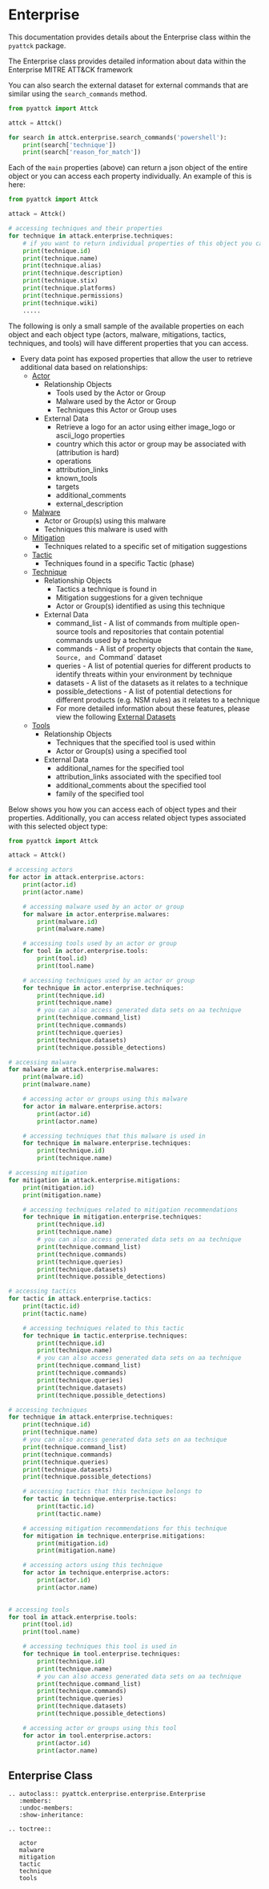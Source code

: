 # Enterprise

This documentation provides details about the Enterprise class within the `pyattck` package.

The Enterprise class provides detailed information about data within the Enterprise MITRE ATT&CK framework

You can also search the external dataset for external commands that are similar using the `search_commands` method.

```python
from pyattck import Attck

attck = Attck()

for search in attck.enterprise.search_commands('powershell'):
    print(search['technique'])
    print(search['reason_for_match'])
```

Each of the `main` properties (above) can return a json object of the entire object or you can access each property individually.  An example of this is here:

```python
from pyattck import Attck

attack = Attck()

# accessing techniques and their properties
for technique in attack.enterprise.techniques:
	# if you want to return individual properties of this object you call them directly
	print(technique.id)
	print(technique.name)
	print(technique.alias)
	print(technique.description)
	print(technique.stix)
	print(technique.platforms)
	print(technique.permissions)
	print(technique.wiki)
	.....
```

The following is only a small sample of the available properties on each object and each object type (actors, malware, mitigations, tactics, techniques, and tools) will have different properties that you can access.


* Every data point has exposed properties that allow the user to retrieve additional data based on relationships:
    * [Actor](enterprise/actor.md)
        * Relationship Objects
            * Tools used by the Actor or Group
            * Malware used by the Actor or Group
            * Techniques this Actor or Group uses
        * External Data
            * Retrieve a logo for an actor using either image_logo or ascii_logo properties
            * country which this actor or group may be associated with (attribution is hard)
            * operations 
            * attribution_links
            * known_tools
            * targets
            * additional_comments
            * external_description
    * [Malware](enterprise/malware.md)
        * Actor or Group(s) using this malware
        * Techniques this malware is used with
    * [Mitigation](enterprise/mitigation.md)
        * Techniques related to a specific set of mitigation suggestions
    * [Tactic](enterprise/tactic.md)
        * Techniques found in a specific Tactic (phase)
    * [Technique](enterprise/technique.md)
        * Relationship Objects
            * Tactics a technique is found in
            * Mitigation suggestions for a given technique
            * Actor or Group(s) identified as using this technique
        * External Data
            * command_list - A list of commands from multiple open-source tools and repositories that contain potential commands used by a technique
            * commands - A list of property objects that contain the `Name`, `Source, and `Command` dataset
            * queries - A list of potential queries for different products to identify threats within your environment by technique
            * datasets - A list of the datasets as it relates to a technique
            * possible_detections -  A list of potential detections for different products (e.g. NSM rules) as it relates to a technique
            * For more detailed information about these features, please view the following  [External Datasets](dataset/dataset.md)
    * [Tools](enterprise/tools.md)
        * Relationship Objects
            * Techniques that the specified tool is used within
            * Actor or Group(s) using a specified tool
        * External Data
            * additional_names for the specified tool
            * attribution_links associated with the specified tool
            * additional_comments about the specified tool
            * family of the specified tool



Below shows you how you can access each of object types and their properties.  Additionally, you can access related object types associated with this selected object type:

```python
from pyattck import Attck

attack = Attck()

# accessing actors
for actor in attack.enterprise.actors:
	print(actor.id)
	print(actor.name)

	# accessing malware used by an actor or group
	for malware in actor.enterprise.malwares:
		print(malware.id)
		print(malware.name)

	# accessing tools used by an actor or group
	for tool in actor.enterprise.tools:
		print(tool.id)
		print(tool.name)

	# accessing techniques used by an actor or group
	for technique in actor.enterprise.techniques:
		print(technique.id)
		print(technique.name)
		# you can also access generated data sets on aa technique
		print(technique.command_list)
		print(technique.commands)
		print(technique.queries)
		print(technique.datasets)
		print(technique.possible_detections)

# accessing malware
for malware in attack.enterprise.malwares:
	print(malware.id)
	print(malware.name)

	# accessing actor or groups using this malware
	for actor in malware.enterprise.actors:
		print(actor.id)
		print(actor.name)

	# accessing techniques that this malware is used in
	for technique in malware.enterprise.techniques:
		print(technique.id)
		print(technique.name)

# accessing mitigation
for mitigation in attack.enterprise.mitigations:
	print(mitigation.id)
	print(mitigation.name)

	# accessing techniques related to mitigation recommendations
	for technique in mitigation.enterprise.techniques:
		print(technique.id)
		print(technique.name)
		# you can also access generated data sets on aa technique
		print(technique.command_list)
		print(technique.commands)
		print(technique.queries)
		print(technique.datasets)
		print(technique.possible_detections)

# accessing tactics
for tactic in attack.enterprise.tactics:
	print(tactic.id)
	print(tactic.name)

	# accessing techniques related to this tactic
	for technique in tactic.enterprise.techniques:
		print(technique.id)
		print(technique.name)
		# you can also access generated data sets on aa technique
		print(technique.command_list)
		print(technique.commands)
		print(technique.queries)
		print(technique.datasets)
		print(technique.possible_detections)

# accessing techniques
for technique in attack.enterprise.techniques:
	print(technique.id)
	print(technique.name)
	# you can also access generated data sets on aa technique
	print(technique.command_list)
	print(technique.commands)
	print(technique.queries)
	print(technique.datasets)
	print(technique.possible_detections)

	# accessing tactics that this technique belongs to
	for tactic in technique.enterprise.tactics:
		print(tactic.id)
		print(tactic.name)

	# accessing mitigation recommendations for this technique
	for mitigation in technique.enterprise.mitigations:
		print(mitigation.id)
		print(mitigation.name)

	# accessing actors using this technique
	for actor in technique.enterprise.actors:
		print(actor.id)
		print(actor.name)
	

# accessing tools
for tool in attack.enterprise.tools:
	print(tool.id)
	print(tool.name)

	# accessing techniques this tool is used in
	for technique in tool.enterprise.techniques:
		print(technique.id)
		print(technique.name)
		# you can also access generated data sets on aa technique
		print(technique.command_list)
		print(technique.commands)
		print(technique.queries)
		print(technique.datasets)
		print(technique.possible_detections)

	# accessing actor or groups using this tool
	for actor in tool.enterprise.actors:
		print(actor.id)
		print(actor.name)
```

## Enterprise Class

```eval_rst
.. autoclass:: pyattck.enterprise.enterprise.Enterprise
   :members:
   :undoc-members:
   :show-inheritance:
```


```eval_rst
.. toctree::
   
   actor
   malware
   mitigation
   tactic
   technique
   tools
```